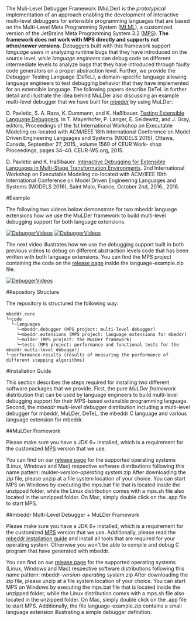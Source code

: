 The Muli-Level Debugger Framework (MuLDer) is the *prototypical* implementation of an approach enabling the development of interactive multi-level debuggers for extensible programming languages that are based on the Multi-Level Meta Programming System ([MLML](https://github.com/DomenikP/MLMPS)), a customized version of the JetBrains Meta Programming System 3.2 ([MPS](https://www.jetbrains.com/mps/)). **The framework does not work with MPS directly and supports not other/newer versions**.
Debuggers built with this framework support *language users* in analyzing runtime bugs that they have introduced on the source level, while *language engineers* can debug code on different intermediate levels to analyze bugs that they have introduced through faulty code generators on a proper abstraction level. Further, we provide the Debugger Testing Language (DeTeL), a domain-specific language allowing language engineers to test debugging behavior that they have implemented for an extensible language. The following papers describe DeTeL in further detail and illustrate the idea behind MuLDer also discussing an example multi-level debugger that we have built for [mbeddr](http://mbeddr.com/) by using MuLDer:

D. Pavletic, S. A. Raza, K. Dummann, and K. Haßlbauer. [Testing Extensible Language Debuggers](http://ceur-ws.org/Vol-1560/paper6.pdf). In T. Mayerhofer, P. Langer, E. Seidewitz, and J. Gray, editors, Proceedings of the 1st International Workshop on Executable Modeling co-located with ACM/IEEE 18th International Conference on Model Driven Engineering Languages and Systems (MODELS 2015), Ottawa, Canada, September 27, 2015., volume 1560 of CEUR Work- shop Proceedings, pages 34–40. CEUR-WS.org, 2015.

D. Pavletic and K. Haßlbauer. [Interactive Debugging for Extensible Languages in Multi-Stage Transformation Environments](http://www.modelexecution.org/media/EXE2016/papers/EXE_2016_paper_10.pdf). 2nd International Workshop on Executable Modeling co-located with ACM/IEEE 19th International Conference on Model Driven Engineering Languages and Systems (MODELS 2016), Saint Malo, France, October 2nd, 2016., 2016.

#Example

The following two videos below demonstrate for two mbeddr language extensions how we use the MuLDer framework to build multi-level debugging support for both language extensions.

[![DebuggerVideos](http://img.youtube.com/vi/3sQZoOWZ3ho/hqdefault.jpg)](https://youtu.be/3sQZoOWZ3ho)
[![DebuggerVideos](http://img.youtube.com/vi/3sQZoOWZ3ho/hqdefault.jpg)](https://youtu.be/3sQZoOWZ3ho)

The next video illustrates how we use the debugging support built in both previous videos to debug on different abstraction levels code that has been written with both language extensions. You can find the MPS project containing the code on the [release page](https://github.com/DomenikP/MuLDer/releases) inside the language-example.zip file.

[![DebuggerVideos](http://img.youtube.com/vi/paziGUePtp8/hqdefault.jpg)](https://youtu.be/paziGUePtp8)

#Repository Structure

The repository is structured the following way:
```
mbeddr.core
└─code
  └─languages
    └─mbeddr.debugger (MPS project: multi-level debugger)
    └─mbeddr.extensions (MPS project: language extensions for mbeddr)
    └─mulder (MPS project: the MuLDer framework)
    └─tests (MPS project: performance and functional tests for the mbeddr multi-level debugger)
└─performance-results (results of measuring the performance of different stepping algorithms)
```

#Installation Guide

This section describes the steps required for installing two different software packages that we provide. First, the pure *MuLDer framework* distribution that can be used by language engineers to build multi-level debugging support for their MPS-based extensible programming language. Second, the *mbeddr multi-level debugger* distribution including a multi-level debugger for mbeddr, MuLDer, DeTeL, the mbeddr C language and various language extension for mbeddr.

##MuLDer Framework

Please make sure you have a JDK 6+ installed, which is a requirement for the customized [MPS](https://github.com/DomenikP/MLMPS) version that we use. 

You can find on our [release page](https://github.com/DomenikP/MuLDer/releases) for the supported operating systems (Linux, Windows and Mac) respective software distributions following this name pattern: mulder-*version*-*operating system*.zip  After downloading the zip file, please unzip at a file system location of your choice. You can start MPS on Windows by executing the mps.bat file that is located inside the unzipped folder, while the Linux distribution comes with a mps.sh file also located in the unzipped folder. On Mac, simply double click on the .app file to start MPS.

##mbeddr Multi-Level Debugger + MuLDer Framework

Please make sure you have a JDK 6+ installed, which is a requirement for the customized [MPS](https://github.com/DomenikP/MLMPS) version that we use. Additionally, please read the [mbeddr installation guide](http://mbeddr.com/download.html) and install all tools that are required for your operating system. Otherwise you won't be able to compile and debug C program that have generated with mbeddr.

You can find on our [release page](https://github.com/DomenikP/MuLDer/releases) for the supported operating systems (Linux, Windows and Mac) respective software distributions following this name pattern: mbeddr-*version*-*operating system*.zip  After downloading the zip file, please unzip at a file system location of your choice. You can start MPS on Windows by executing the mps.bat file that is located inside the unzipped folder, while the Linux distribution comes with a mps.sh file also located in the unzipped folder. On Mac, simply double click on the .app file to start MPS. Additionally, the file language-example.zip contains a small language extension illustrating a simple debugger definition.
